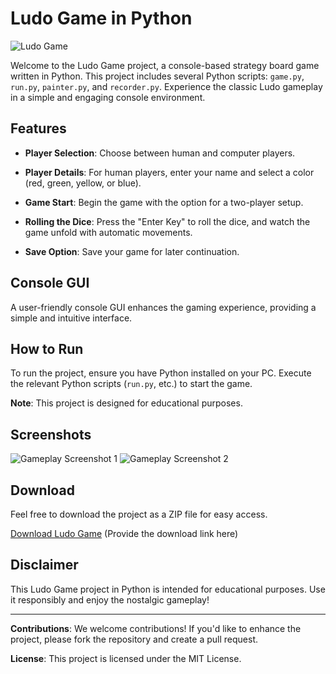 # Ludo Game in Python

![Ludo Game](https://www.google.com/url?sa=i&url=https%3A%2F%2Fwww.ymimports.com%2Fpages%2Fhow-to-play-ludo&psig=AOvVaw1es7uuOTgV131vkq33RqRx&ust=1700835137293000&source=images&cd=vfe&opi=89978449&ved=0CBIQjRxqFwoTCIjmjeWm2oIDFQAAAAAdAAAAABAD)

Welcome to the Ludo Game project, a console-based strategy board game written in Python. This project includes several Python scripts: `game.py`, `run.py`, `painter.py`, and `recorder.py`. Experience the classic Ludo gameplay in a simple and engaging console environment.

## Features

- **Player Selection**: Choose between human and computer players.

- **Player Details**: For human players, enter your name and select a color (red, green, yellow, or blue).

- **Game Start**: Begin the game with the option for a two-player setup.

- **Rolling the Dice**: Press the "Enter Key" to roll the dice, and watch the game unfold with automatic movements.

- **Save Option**: Save your game for later continuation.

## Console GUI

A user-friendly console GUI enhances the gaming experience, providing a simple and intuitive interface.

## How to Run

To run the project, ensure you have Python installed on your PC. Execute the relevant Python scripts (`run.py`, etc.) to start the game.

**Note**: This project is designed for educational purposes.

## Screenshots

![Gameplay Screenshot 1](https://prnt.sc/py2sFMqbUYmb)
![Gameplay Screenshot 2](https://prnt.sc/vMLtS3mc8gSG)

## Download

Feel free to download the project as a ZIP file for easy access.

[Download Ludo Game](https://github.com/RynoCODE/Ludo/archive/refs/heads/main.zip) (Provide the download link here)

## Disclaimer

This Ludo Game project in Python is intended for educational purposes. Use it responsibly and enjoy the nostalgic gameplay!

---

**Contributions**: We welcome contributions! If you'd like to enhance the project, please fork the repository and create a pull request.

**License**: This project is licensed under the MIT License.

